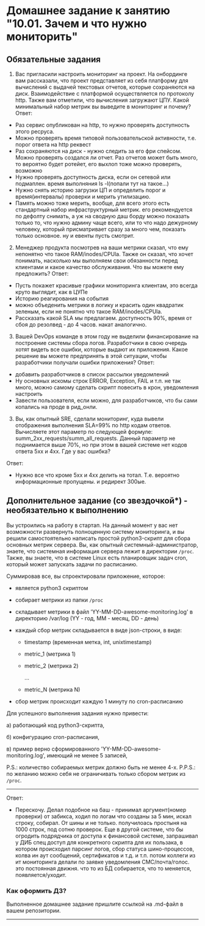 # Домашнее задание к занятию "10.01. Зачем и что нужно мониторить"

## Обязательные задания

1. Вас пригласили настроить мониторинг на проект. На онбординге вам рассказали, что проект представляет из себя 
платформу для вычислений с выдачей текстовых отчетов, которые сохраняются на диск. Взаимодействие с платформой 
осуществляется по протоколу http. Также вам отметили, что вычисления загружают ЦПУ. Какой минимальный набор метрик вы
выведите в мониторинг и почему?
Ответ:
- Раз сервис опубликован на http, то нужно проверять доступность этого ресруса.  
- Можно проверять время типовой пользовательской активности, т.е. порог ответа на http реквест 
- Раз сохраняются на диск - нужно следить за его фри спейсом. Можно проверять создался ли отчет. Раз отчетов может быть много, то вероятно будет ротейет, его выхлоп тоже можно проверять, возможно
- Нужно проверять доступность диска, если он сетевой или подмаплен. время выполняния ls -l(попали тут на такое...)
- Нужно снять историю загрузки ЦП и определить порог и время(интервалы) проверки и мерить утилизацию.
- Память можно тоже мерить, вообще, для всего этого есть стандартный набор инфраструктурный метрик. его рекомендуется по дефолту снимать, а уж на сводную даш борду можно показать только то, что нужно админу чаще всего, или то что надо дежурному человеку, который присматривает сразу за много чем, показать только основное. ну и евенты пусть смотрит.

2. Менеджер продукта посмотрев на ваши метрики сказал, что ему непонятно что такое RAM/inodes/CPUla. Также он сказал, 
что хочет понимать, насколько мы выполняем свои обязанности перед клиентами и какое качество обслуживания. Что вы 
можете ему предложить?
Ответ:
- Пусть покажет красивые графики мониторинга клиентам, это всегда круто выглядит, как в ЦУПе
- Историю реагирования на события
- можно объеденить метрики в логику и красить один квадратик зеленым, если не понятно что такое RAM/inodes/CPUla.
- Рассказать какой SLA мы предлагаем. доступность 90%, время от сбоя до резолвед - до 4 часов. накат аналогично.


3. Вашей DevOps команде в этом году не выделили финансирование на построение системы сбора логов. Разработчики в свою 
очередь хотят видеть все ошибки, которые выдают их приложения. Какое решение вы можете предпринять в этой ситуации, 
чтобы разработчики получали ошибки приложения?
Ответ:
- добавить разработчиков в список рассылки уведомлений
- Ну основных искомы строк ERROR, Exception, FAIL и т.п. не так много, можно самому сделать скрипт повесить в крон, уведомления настроить
- Завести пользователя, если можно, для разработчиков, что бы сами копались на проде в рид_онли.

3. Вы, как опытный SRE, сделали мониторинг, куда вывели отображения выполнения SLA=99% по http кодам ответов. 
Вычисляете этот параметр по следующей формуле: summ_2xx_requests/summ_all_requests. Данный параметр не поднимается выше 
70%, но при этом в вашей системе нет кодов ответа 5xx и 4xx. Где у вас ошибка?

Ответ:
 - Нужно все что кроме 5хх и 4хх делить на тотал. Т.е. вероятно информационные пропущены. и редирект 300ые.

## Дополнительное задание (со звездочкой*) - необязательно к выполнению

Вы устроились на работу в стартап. На данный момент у вас нет возможности развернуть полноценную систему 
мониторинга, и вы решили самостоятельно написать простой python3-скрипт для сбора основных метрик сервера. Вы, как 
опытный системный-администратор, знаете, что системная информация сервера лежит в директории `/proc`. 
Также, вы знаете, что в системе Linux есть  планировщик задач cron, который может запускать задачи по расписанию.

Суммировав все, вы спроектировали приложение, которое:
- является python3 скриптом
- собирает метрики из папки `/proc`
- складывает метрики в файл 'YY-MM-DD-awesome-monitoring.log' в директорию /var/log 
(YY - год, MM - месяц, DD - день)
- каждый сбор метрик складывается в виде json-строки, в виде:
  + timestamp (временная метка, int, unixtimestamp)
  + metric_1 (метрика 1)
  + metric_2 (метрика 2)
  
     ...
     
  + metric_N (метрика N)
  
- сбор метрик происходит каждую 1 минуту по cron-расписанию

Для успешного выполнения задания нужно привести:

а) работающий код python3-скрипта,

б) конфигурацию cron-расписания,

в) пример верно сформированного 'YY-MM-DD-awesome-monitoring.log', имеющий не менее 5 записей,

P.S.: количество собираемых метрик должно быть не менее 4-х.
P.P.S.: по желанию можно себя не ограничивать только сбором метрик из `/proc`.

---
Ответ: 
- Перескочу. Делал подобное на баш - принимал аргумент(номер проверки) от забикса, ходил по логам что созданы за 5 мин, искал строку, собирал. От шины и не только. получилоась простыня на 1000 строк, под сотню проверок. Еще в другой системе, что бы огродить подрядчика от доступа к финансовой системе, запрашивал у ДИБ спец доступ для конкретного скрипта для их пользака, в котором происходил парсинг логов, сбор статуса шино-процессов, колва ин аут сообщений, сертификатов и т.д.  и т.п.
потом коллеги из ит мониторинга делали по заявке уведомления СМС/почта/голос. это постоянная движня. что то из БД собирается, что то меняется, появляется/уходит.
### Как оформить ДЗ?

Выполненное домашнее задание пришлите ссылкой на .md-файл в вашем репозитории.

---
